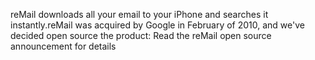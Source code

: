reMail downloads all your email to your iPhone and searches it instantly.reMail was acquired by Google in February of 2010, and we've decided open source the product: Read the reMail open source announcement for details
